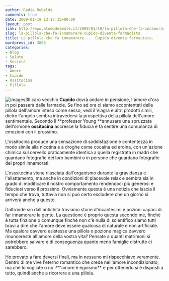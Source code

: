 ```yaml
---
author: Radio Rebelde
comments: true
date: 2009-01-19 13:17:35+00:00
layout: post
link: http://www.atomodelmale.it/2009/01/19/la-pillola-che-fa-innamorare-cupido-diventa-farmacista/
slug: la-pillola-che-fa-innamorare-cupido-diventa-farmacista
title: La pillola che fa innamorare.... Cupido diventa farmacista.
wordpress_id: 3865
categories:
- Blog
- Salute
- Società
tags:
- Amore
- Cupido
- Ossitocina
- Pillola
---
```


![images3](http://www.atomodelmale.it/wp-content/uploads/2009/01/images3.jpg)Il caro vecchio **Cupido** dovrà andare in pensione, l'amore d'ora in poi passerà dalle farmacie.
Se fino ad ora ci siamo accontentati della pillola dell'amore inteso come sesso, vedi il Viagra e altri prodotti simili, dietro l'angolo sembra intravedersi la prospettiva della pillola dell'amore sentimentale.
Secondo il **professor Young **annusare una spruzzata dell'ormone **ossitocina** accresce la fiducia e fa sentire una comunanza di emozioni con il prossimo.

L'ossitocina produce una sensazione di soddisfazione e contentezza in modo simile alla nicotina e a droghe come cocaina ed eroina, con un'azione chimica sul cervello praticamente identica a quella registrata in madri che guardano fotografie dei loro bambini o in persone che guardano fotografie dei propri innamorati.<!-- more -->

L'osssitocina viene rilasciata dall'organismo durante la gravidanza e l'allattamento, ma anche in condizioni di piacevole relax e sembra sia in grado di modificare il nostro comportamento rendendoci più generosi e fiduciosi verso il prossimo.
Ovviamente questa è una notizia che lascia il tempo che trova, tuttavia non si può certo escludere che un giorno si arriverà anche a questo.

Daltronde sin dall'antichità troviamo storie d'incantesimi e pozioni capaci di far innamorare la gente. La questione è proprio questa secondo me, finchè è tutta finzione o comunque finchè non c'è nulla di scientifico siamo tutti bravi a dire che l'amore deve essere qualcosa di naturale e non artificiale. Ma qualora davvero esistesse una pillola o pozione magica davvero rinuncereste all'amore della vostra vita? Pensate a quanti matrimoni si potrebbero salvare e di conseguenza quante meno famiglie distrutte ci sarebbero.

Ho provato a fare deversi finali, ma in nessuno mi rispecchiavo veramente. Dentro di me vive l'eterno romantico che crede nell'amore incondizionato; ma che lo vogliate o no  l**'amore è egoismo** e per ottenerlo sì è disposti a tutto, quindi anche a ricorrere a una pillola.
